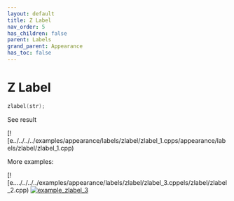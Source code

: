 ```yaml
---
layout: default
title: Z Label
nav_order: 5
has_children: false
parent: Labels
grand_parent: Appearance
has_toc: false
---
```

# Z Label

```cpp
zlabel(str);
```


See result

[![e../../../../examples/appearance/labels/zlabel/zlabel_1.cpps/appearance/labels/zlabel/zlabel_1.cpp)

More examples:
    
[![e..../../../../examples/appearance/labels/zlabel/zlabel_3.cppels/zlabel/zlabel_2.cpp)  [![example_zlabel_3](docs/examples/appearance/labels/zlabel/zlabel_3_thumb.png)](examples/appearance/labels/zlabel/zlabel_3.cpp)

  


